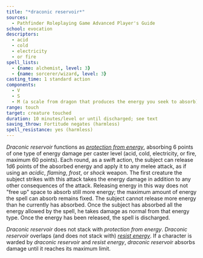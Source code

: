 ```yaml
---
title: "*draconic reservoir*"
sources:
  - Pathfinder Roleplaying Game Advanced Player's Guide
school: evocation
descriptors:
  - acid
  - cold
  - electricity
  - or fire
spell_lists:
  - {name: alchemist, level: 3}
  - {name: sorcerer/wizard, level: 3}
casting_time: 1 standard action
components:
  - V
  - S
  - M (a scale from dragon that produces the energy you seek to absorb)
range: touch
target: creature touched
duration: 10 minutes/level or until discharged; see text
saving_throw: Fortitude negates (harmless)
spell_resistance: yes (harmless)
---
```


*Draconic reservoir* functions as [*protection from energy*](/spells/protection-from-energy/), absorbing 6 points of one type of energy damage per caster level (acid, cold, electricity, or fire, maximum 60 points). Each round, as a swift action, the subject can release 1d6 points of the absorbed energy and apply it to any melee attack, as if using an *acidic*, *flaming*, *frost*, or *shock* weapon. The first creature the subject strikes with this attack takes the energy damage in addition to any other consequences of the attack. Releasing energy in this way does not "free up" space to absorb still more energy; the maximum amount of energy the spell can absorb remains fixed. The subject cannot release more energy than he currently has absorbed. Once the subject has absorbed all the energy allowed by the spell, he takes damage as normal from that energy type. Once the energy has been released, the spell is discharged.

*Draconic reservoir* does not stack with *protection from energy*. *Draconic reservoir* overlaps (and does not stack with) [*resist energy*](/spells/resist-energy/). If a character is warded by *draconic reservoir* and *resist energy*, *draconic reservoi*r absorbs damage until it reaches its maximum limit.

